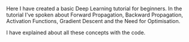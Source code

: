 Here I have created a basic Deep Learning tutorial for beginners. In the tutorial I've spoken about Forward Propagation, Backward Propagation, Activation Functions, Gradient Descent and the Need for Optimisation.

I have explained about all these concepts with the code.
